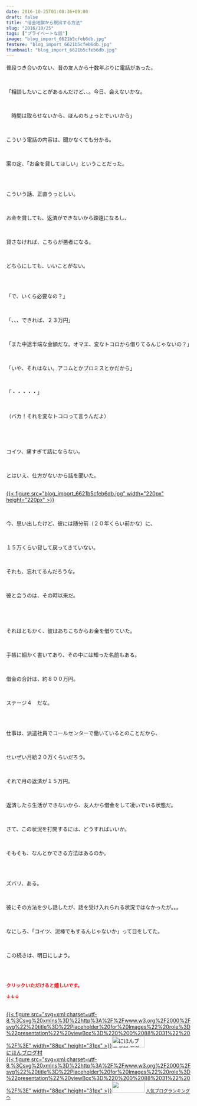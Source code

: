 ```yaml
---
date: 2016-10-25T01:08:36+09:00
draft: false
title: "借金地獄から脱出する方法"
slug: "2016/10/25"
tags: ["プライベートな話"]
image: "blog_import_6621b5cfeb6db.jpg"
feature: "blog_import_6621b5cfeb6db.jpg"
thumbnail: "blog_import_6621b5cfeb6db.jpg"
---
```

<p>普段つき合いのない、昔の友人から十数年ぶりに電話があった。</p><br/><p>「相談したいことがあるんだけど、、。今日、会えないかな。</p><br/><p>　時間は取らせないから、ほんのちょっとでいいから」</p><br/><p>こういう電話の内容は、聞かなくても分かる。</p><br/><p>案の定、「お金を貸してほしい」ということだった。</p><br/><p><br/>こういう話、正直うっとしい。</p><br/><p>お金を貸しても、返済ができないから疎遠になるし、</p><br/><p>貸さなければ、こちらが悪者になる。</p><br/><p>どちらにしても、いいことがない。</p><br/><p><br/>「で、いくら必要なの？」</p><br/><p>「、、、できれば、２３万円」</p><br/><p>「また中途半端な金額だな。オマエ、変なトコロから借りてるんじゃないの？」</p><br/><p>「いや、それはない。アコムとかプロミスとかだから」</p><br/><p>「・・・・・」</p><br/><p>（バカ！それを変なトコロって言うんだよ）</p><br/><p><br/></p><p>コイツ、痛すぎて話にならない。</p><br/><p>とはいえ、仕方がないから話を聞いた。</p><p><br/><a href="blog_import_6621b5d15fe04.jpg">{{< figure src="blog_import_6621b5cfeb6db.jpg" width="220px" height="220px" >}}</a> <br/></p><br/><p>今、思い出したけど、彼には随分前（２０年くらい前かな）に、</p><br/><p>１５万くらい貸して戻ってきていない。</p><br/><p>それも、忘れてるんだろうな。</p><br/><p>彼と会うのは、その時以来だ。</p><br/><p><br/></p><p>それはともかく、彼はあちこちからお金を借りていた。</p><br/><p>手帳に細かく書いてあり、その中には知った名前もある。</p><br/><p>借金の合計は、約８００万円。</p><br/><p>ステージ４　だな。</p><br/><br/><p>仕事は、派遣社員でコールセンターで働いているとのことだから、</p><br/><p>せいぜい月給２０万くらいだろう。</p><br/><p>それで月の返済が１５万円。</p><br/><p>返済したら生活ができないから、友人から借金をして凌いでいる状態だ。</p><p><br/></p><p>さて、この状況を打開するには、どうすればいいか。</p><br/><p>そもそも、なんとかできる方法はあるのか。</p><br/><br/><p>ズバリ、ある。</p><p><br/></p><p>彼にその方法を少し話したが、話を受け入れられる状況ではなかったが。。。</p><br/><p>なにしろ、「コイツ、泥棒でもするんじゃないか」って目をしてた。</p><br/><p>この続きは、明日にしよう。</p><br/><br/><p><font color="#ff0000" size="2"><strong>クリックいただけると嬉しいです。<br/></strong></font></p><p><font color="#ff0000" size="2"><strong>↓↓↓</strong></font></p><p><br/><a href="ranking.html?p_cid=01260127" target="_blank">{{< figure src="svg+xml;charset=utf-8,%3Csvg%20xmlns%3D%22http%3A%2F%2Fwww.w3.org%2F2000%2Fsvg%22%20title%3D%22Placeholder%20for%20Images%22%20role%3D%22presentation%22%20viewBox%3D%220%200%2088%2031%22%20%2F%3E" width="88px" height="31px" >}}<noscript><img border="0" alt="にほんブログ村 海外生活ブログ バリ島情報へ" src="https://img-proxy.blog-video.jp/images?url=http%3A%2F%2Foverseas.blogmura.com%2Fbali%2Fimg%2Fbali88_31.gif" width="88" height="31"></noscript></a> <br/><a href="ranking.html?p_cid=01260127" target="_blank">にほんブログ村</a> <br/><a title="人気ブログランキングへ" href="link.php?1804582">{{< figure src="svg+xml;charset=utf-8,%3Csvg%20xmlns%3D%22http%3A%2F%2Fwww.w3.org%2F2000%2Fsvg%22%20title%3D%22Placeholder%20for%20Images%22%20role%3D%22presentation%22%20viewBox%3D%220%200%2088%2031%22%20%2F%3E" width="88px" height="31px" >}}<noscript><img border="0" src="https://blog.with2.net/img/banner/banner_22.gif" width="88" height="31"></noscript></a> <a style="FONT-SIZE: 12px" href="link.php?1804582">人気ブログランキングへ</a> </p>

